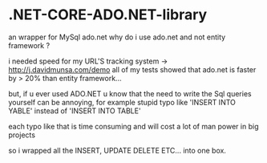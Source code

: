 # .NET-CORE-ADO.NET-library

an wrapper for MySql ado.net
why do i use ado.net and not entity framework ?

i needed speed for my URL'S tracking system -> http://j.davidmunsa.com/demo
all of my tests showed that ado.net is faster by > 20% than entity framework...

but, if u ever used ADO.NET u know that the need to write the Sql queries yourself
can be annoying, for example stupid typo like 'INSERT INTO YABLE' instead of 'INSERT INTO TABLE'

each typo like that is time consuming and will cost a lot of man power in big projects

so i wrapped all the INSERT, UPDATE DELETE ETC... into one box.
